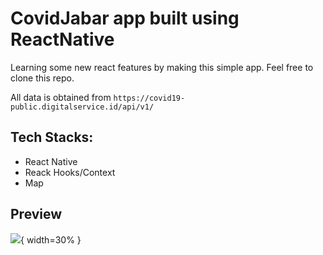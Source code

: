 # CovidJabar app built using ReactNative

Learning some new react features by making this simple app. Feel free to clone this repo.

All data is obtained from `https://covid19-public.digitalservice.id/api/v1/`

## Tech Stacks:
- React Native
- Reack Hooks/Context
- Map

## Preview
![](preview/covidjabar-android.gif){ width=30% }